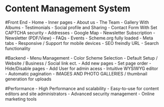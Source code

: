 # Content Management System

#Front End
	- Home
	- Inner pages
	- About us
	- The Team
	- Gallery With Albums
	- Testimonials
	- Social profile and Sharing
	- Contact Form With Set CAPTCHA security
	- Addresses
	- Google Map
	- Newsletter Subscription
	- Newsletter (PDF/View)
	- FAQs
	- Events
	- Scheme.org fully loaded
	- Meta tabs 
	- Responsive / Support for mobile devices
	- SEO freindly URL
	- Search functionality

#Backend 
	- Menu Management
	- Color Scheme Selection
	- Default Setup / Website / Business / Social link ect.
	- Add new pages 
	- Set page order
	- Hide/Disable pages
	- Add User for admin acess
	- Intuitive WYSIWYG editor
	- Automatic pagination
	- IMAGES AND PHOTO GALLERIES / thumbnail generation for uploads
	
#Performance
	- High Performance and scalability
	- Easy-to-use for content editors and site administrators
	- Advanced security management
	- Online marketing tools
	